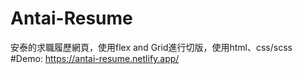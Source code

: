 # Antai-Resume
安泰的求職履歷網頁，使用flex and Grid進行切版，使用html、css/scss
#Demo:
https://antai-resume.netlify.app/
